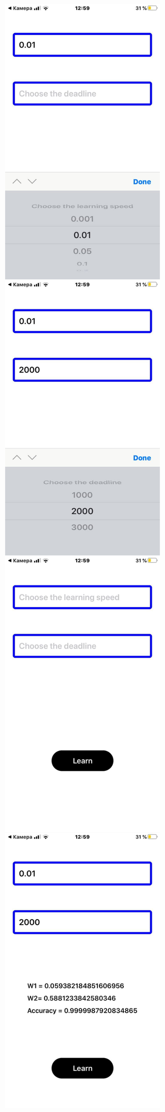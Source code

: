 ![labpic](https://github.com/GeorgeVass/RTSlabs/blob/master/lab_3.2/photo_2021-06-04_13-03-34%20(2).jpg)
![labpic](https://github.com/GeorgeVass/RTSlabs/blob/master/lab_3.2/photo_2021-06-04_13-03-34.jpg)
![labpic](https://github.com/GeorgeVass/RTSlabs/blob/master/lab_3.2/photo_2021-06-04_13-03-35.jpg)
![labpic](https://github.com/GeorgeVass/RTSlabs/blob/master/lab_3.2/photo_2021-06-04_13-04-36.jpg)
